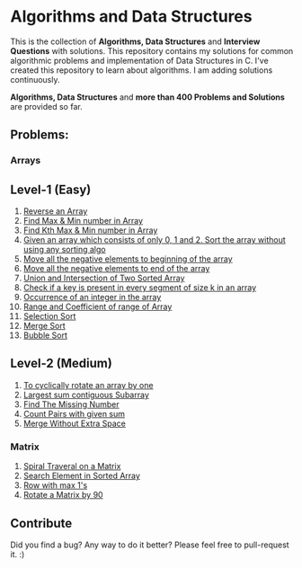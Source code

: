 # Algorithms and Data Structures

This is the collection of **Algorithms, Data Structures** and **Interview Questions** with solutions.
This repository contains my solutions for common algorithmic problems and implementation of Data Structures in C.
I've created this repository to learn about algorithms. I am adding solutions continuously. 


**Algorithms,  Data Structures** and **more than 400 Problems and Solutions** are provided so far.

## Problems:
  
### Arrays

## Level-1 (Easy)

1) [Reverse an Array](https://github.com/lakshaygoyal425/DS-Algorithmic-Questions/blob/main/Reverse%20Array.cpp)
2) [Find Max & Min number in Array](https://github.com/lakshaygoyal425/DS-Algorithmic-Questions/blob/main/Max%20Min%20in%20Array.cpp)
3) [Find Kth Max & Min number in Array](https://github.com/lakshaygoyal425/DS-Algorithmic-Questions/blob/main/Max%20Min%20kth%20in%20Array.cpp)
4) [Given an array which consists of only 0, 1 and 2. Sort the array without using any sorting algo](https://github.com/lakshaygoyal425/DS-Algorithmic-Questions/blob/main/Sort%20of%20an%20Array%200%2C1%2C2.cpp)
5) [Move all the negative elements to beginning of the array](https://github.com/lakshaygoyal425/DS-Algorithmic-Questions/blob/main/Move%20negative%20elements%20to%20beginning.cpp)
6) [Move all the negative elements to end of the array](https://github.com/lakshaygoyal425/DS-Algorithmic-Questions/blob/main/Move%20negative%20elements%20to%20end.cpp)
7) [Union and Intersection of Two Sorted Array](https://github.com/lakshaygoyal425/DS-Algorithmic-Questions/blob/main/Union%20and%20Intersection%20of%20two%20sorted%20array.cpp)
8) [Check if a key is present in every segment of size k in an array](https://github.com/lakshaygoyal425/DS-Algorithmic-Questions/blob/main/Key%20present%20in%20every%20segment.cpp)
9) [Occurrence of an integer in the array](https://github.com/lakshaygoyal425/DS-Algorithmic-Questions/blob/main/Occurence%20of%20an%20Integer%20in%20an%20Array.cpp)
10) [Range and Coefficient of range of Array](https://github.com/lakshaygoyal425/DS-Algorithmic-Questions/blob/main/Range%20and%20Coefficient%20of%20range%20of%20Array.cpp)
11) [Selection Sort](https://github.com/lakshaygoyal425/DS-Algorithmic-Questions/blob/main/Selection%20Sort.cpp)
12) [Merge Sort](https://github.com/lakshaygoyal425/DS-Algorithmic-Questions/blob/main/Merge%20Sort.cpp)
13) [Bubble Sort](https://github.com/lakshaygoyal425/DS-Algorithmic-Questions/blob/main/Bubble%20Sort.cpp)


## Level-2 (Medium)
1) [To cyclically rotate an array by one](https://github.com/lakshaygoyal425/DS-Algorithmic-Questions/blob/main/To%20cyclically%20rotate%20an%20array%20by%20one.cpp)
2) [Largest sum contiguous Subarray](https://github.com/lakshaygoyal425/DS-Algorithmic-Questions/blob/main/Largest%20sum%20contiguous%20Subarray.cpp)
3) [Find The Missing Number](https://github.com/lakshaygoyal425/DS-Algorithmic-Questions/blob/main/Find%20The%20Missing%20Number.cpp)
4) [Count Pairs with given sum](https://github.com/lakshaygoyal425/DS-Algorithmic-Questions/blob/main/Count%20Pairs%20with%20given%20sum.cpp)
5) [Merge Without Extra Space](https://github.com/lakshaygoyal425/DS-Algorithmic-Questions/blob/main/Merge%20Without%20Extra%20Space.cpp)


### Matrix

1) [Spiral Traveral on a Matrix](https://github.com/lakshaygoyal425/DS-Algorithmic-Questions/blob/main/Spiral%20Traveral%20on%20a%20Matrix.cpp)
2) [Search Element in Sorted Array](https://github.com/lakshaygoyal425/DS-Algorithmic-Questions/blob/main/Search%20Element%20in%20Sorted%20Array.cpp)
3) [Row with max 1's](https://github.com/lakshaygoyal425/DS-Algorithmic-Questions/blob/main/Row%20with%20max%201's.cpp)
3) [Rotate a Matrix by 90]()


## Contribute

Did you find a bug? Any way to do it better? Please feel free to pull-request it. :)
